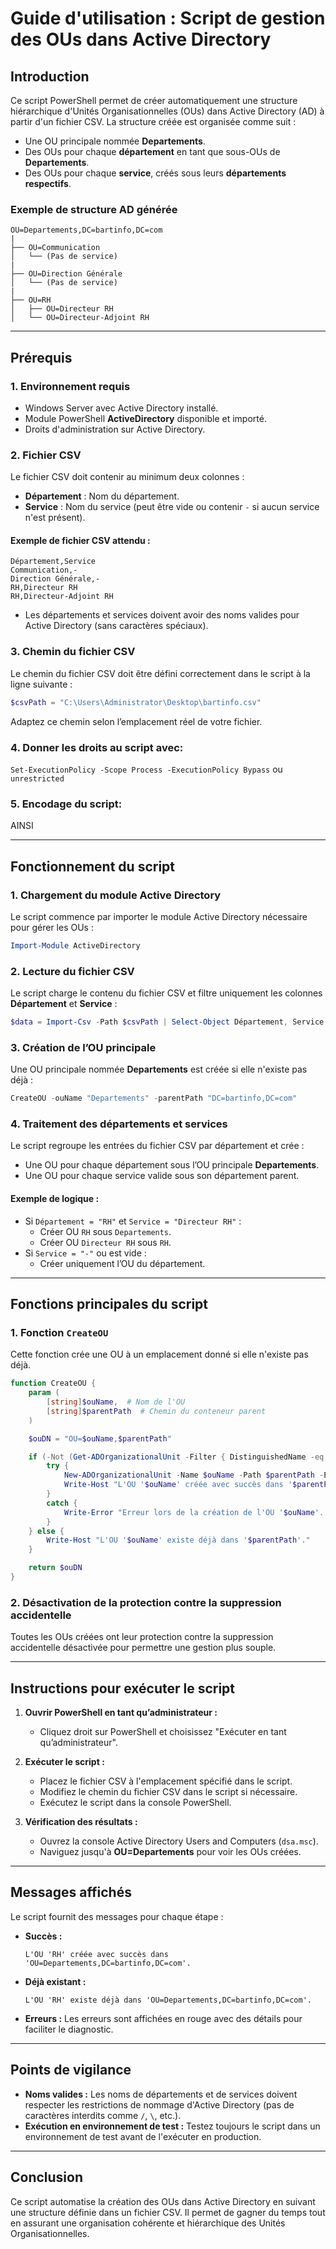 # Guide d'utilisation : Script de gestion des OUs dans Active Directory

## Introduction
Ce script PowerShell permet de créer automatiquement une structure hiérarchique d'Unités Organisationnelles (OUs) dans Active Directory (AD) à partir d'un fichier CSV. La structure créée est organisée comme suit :

- Une OU principale nommée **Departements**.
- Des OUs pour chaque **département** en tant que sous-OUs de **Departements**.
- Des OUs pour chaque **service**, créés sous leurs **départements respectifs**.

### Exemple de structure AD générée
```
OU=Departements,DC=bartinfo,DC=com
|
├── OU=Communication
│   └── (Pas de service)
|
├── OU=Direction Générale
│   └── (Pas de service)
|
├── OU=RH
│   ├── OU=Directeur RH
│   └── OU=Directeur-Adjoint RH
```

---

## Prérequis
### 1. Environnement requis
- Windows Server avec Active Directory installé.
- Module PowerShell **ActiveDirectory** disponible et importé.
- Droits d'administration sur Active Directory.

### 2. Fichier CSV
Le fichier CSV doit contenir au minimum deux colonnes :
- **Département** : Nom du département.
- **Service** : Nom du service (peut être vide ou contenir `-` si aucun service n'est présent).

#### Exemple de fichier CSV attendu :
```csv
Département,Service
Communication,-
Direction Générale,-
RH,Directeur RH
RH,Directeur-Adjoint RH
```

- Les départements et services doivent avoir des noms valides pour Active Directory (sans caractères spéciaux).

### 3. Chemin du fichier CSV
Le chemin du fichier CSV doit être défini correctement dans le script à la ligne suivante :
```powershell
$csvPath = "C:\Users\Administrator\Desktop\bartinfo.csv"
```
Adaptez ce chemin selon l’emplacement réel de votre fichier.

### 4. Donner les droits au script avec: 

`Set-ExecutionPolicy -Scope Process -ExecutionPolicy Bypass` ou `unrestricted`

### 5. Encodage du script: 

AINSI

---

## Fonctionnement du script

### 1. Chargement du module Active Directory
Le script commence par importer le module Active Directory nécessaire pour gérer les OUs :
```powershell
Import-Module ActiveDirectory
```

### 2. Lecture du fichier CSV
Le script charge le contenu du fichier CSV et filtre uniquement les colonnes **Département** et **Service** :
```powershell
$data = Import-Csv -Path $csvPath | Select-Object Département, Service
```

### 3. Création de l’OU principale
Une OU principale nommée **Departements** est créée si elle n'existe pas déjà :
```powershell
CreateOU -ouName "Departements" -parentPath "DC=bartinfo,DC=com"
```

### 4. Traitement des départements et services
Le script regroupe les entrées du fichier CSV par département et crée :
- Une OU pour chaque département sous l’OU principale **Departements**.
- Une OU pour chaque service valide sous son département parent.

#### Exemple de logique :
- Si `Département = "RH"` et `Service = "Directeur RH"` :
  - Créer OU `RH` sous `Departements`.
  - Créer OU `Directeur RH` sous `RH`.
- Si `Service = "-"` ou est vide :
  - Créer uniquement l’OU du département.

---

## Fonctions principales du script

### 1. Fonction `CreateOU`
Cette fonction crée une OU à un emplacement donné si elle n'existe pas déjà.
```powershell
function CreateOU {
    param (
        [string]$ouName,  # Nom de l'OU
        [string]$parentPath  # Chemin du conteneur parent
    )

    $ouDN = "OU=$ouName,$parentPath"

    if (-Not (Get-ADOrganizationalUnit -Filter { DistinguishedName -eq $ouDN } -ErrorAction SilentlyContinue)) {
        try {
            New-ADOrganizationalUnit -Name $ouName -Path $parentPath -ErrorAction Stop
            Write-Host "L'OU '$ouName' créée avec succès dans '$parentPath'."
        }
        catch {
            Write-Error "Erreur lors de la création de l'OU '$ouName'. Détails : $_"
        }
    } else {
        Write-Host "L'OU '$ouName' existe déjà dans '$parentPath'."
    }

    return $ouDN
}
```

### 2. Désactivation de la protection contre la suppression accidentelle
Toutes les OUs créées ont leur protection contre la suppression accidentelle désactivée pour permettre une gestion plus souple.

---

## Instructions pour exécuter le script

1. **Ouvrir PowerShell en tant qu’administrateur :**
   - Cliquez droit sur PowerShell et choisissez "Exécuter en tant qu’administrateur".

2. **Exécuter le script :**
   - Placez le fichier CSV à l'emplacement spécifié dans le script.
   - Modifiez le chemin du fichier CSV dans le script si nécessaire.
   - Exécutez le script dans la console PowerShell.

3. **Vérification des résultats :**
   - Ouvrez la console Active Directory Users and Computers (`dsa.msc`).
   - Naviguez jusqu'à **OU=Departements** pour voir les OUs créées.

---

## Messages affichés
Le script fournit des messages pour chaque étape :
- **Succès :**
  ```
  L'OU 'RH' créée avec succès dans 'OU=Departements,DC=bartinfo,DC=com'.
  ```
- **Déjà existant :**
  ```
  L'OU 'RH' existe déjà dans 'OU=Departements,DC=bartinfo,DC=com'.
  ```
- **Erreurs :**
  Les erreurs sont affichées en rouge avec des détails pour faciliter le diagnostic.

---

## Points de vigilance
- **Noms valides :** Les noms de départements et de services doivent respecter les restrictions de nommage d'Active Directory (pas de caractères interdits comme `/`, `\`, etc.).
- **Exécution en environnement de test :** Testez toujours le script dans un environnement de test avant de l'exécuter en production.

---

## Conclusion
Ce script automatise la création des OUs dans Active Directory en suivant une structure définie dans un fichier CSV. Il permet de gagner du temps tout en assurant une organisation cohérente et hiérarchique des Unités Organisationnelles.

